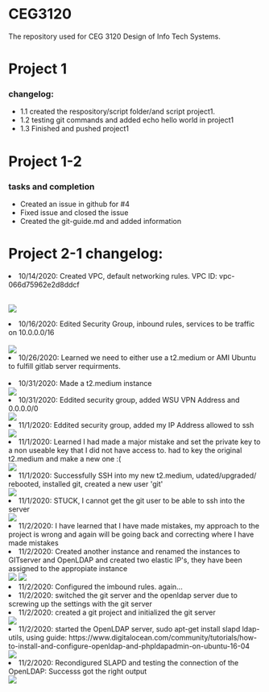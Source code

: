 # CEG3120
The repository used for CEG 3120 Design of Info Tech Systems.
<h1>Project 1</h1>
<h3>changelog:</h3>
<ul>
  <li>1.1 created the respository/script folder/and script project1.</li>
  <li>1.2 testing git commands and added echo hello world in project1</li>
  <li>1.3 Finished and pushed project1</li>
</ul>
<h1>Project 1-2</h1>
<h3>tasks and completion</h3>
<ul>
  <li>Created an issue in github for #4</li>
  <li>Fixed issue and closed the issue</li>
  <li>Created the git-guide.md and added information</li>
</ul>
<h1>Project 2-1 changelog:</h1>
<ui>
  <li>10/14/2020: Created VPC, default networking rules. VPC ID: vpc-066d75962e2d8ddcf</li>
  <br>

  <img src="https://github.com/NicholasChase/CEG3120/blob/master/img/VPC.PNG"><br>
  <li>10/16/2020: Edited Security Group, inbound rules, services to be traffic on 10.0.0.0/16</li><br>
  <img src="https://github.com/NicholasChase/CEG3120/blob/master/img/Security_Group1.PNG">
  <br>
  <li>10/26/2020: Learned we need to either use a t2.medium or AMI Ubuntu to fulfill gitlab server requirments.</li><br>
  <li>10/31/2020: Made a t2.medium instance</li>
  <img src="https://github.com/NicholasChase/CEG3120/blob/master/img/TC2_Creation.PNG"><br>
  <li>10/31/2020: Eddited security group, added WSU VPN Address and 0.0.0.0/0</li>
  <img src="https://github.com/NicholasChase/CEG3120/blob/master/img/Security_Group2.PNG">
  <li>11/1/2020: Eddited security group, added my IP Address allowed to ssh</li>
  <img src="https://github.com/NicholasChase/CEG3120/blob/master/img/Security_Group3.PNG">
  <li>11/1/2020: Learned I had made a major mistake and set the private key to a non useable key that I did not have access to. had to key the original t2.medium and make a new one :(</li>
  <img src="https://github.com/NicholasChase/CEG3120/blob/master/img/Goof.PNG">
  <li>11/1/2020: Successfully SSH into my new t2.medium, udated/upgraded/ rebooted, installed git, created a new user 'git'</li>
   <img src="https://github.com/NicholasChase/CEG3120/blob/master/img/gitUser.PNG">
   <li>11/1/2020: STUCK, I cannot get the git user to be able to ssh into the server</li>
   <img src="https://github.com/NicholasChase/CEG3120/blob/master/img/stuck.PNG">
   <li>11/2/2020: I have learned that I have made mistakes, my approach to the project is wrong and again will be going back and correcting where I have made mistakes</li>
   <li>11/2/2020: Created another instance and renamed the instances to GITserver and OpenLDAP and created two elastic IP's, they have been assigned to the appropiate instance</li>
   <img src="https://github.com/NicholasChase/CEG3120/blob/master/img/instances.PNG">
   <img src="https://github.com/NicholasChase/CEG3120/blob/master/img/ElasticIP.PNG">
   <li>11/2/2020: Configured the imbound rules. again...</li>
   <li>11/2/2020: switched the git server and the openldap server due to screwing up the settings with the git server </li>
   <li>11/2/2020: created a git project and initialized the git server</li>
    <img src="https://github.com/NicholasChase/CEG3120/blob/master/img/initial.PNG">
   <li>11/2/2020: started the OpenLDAP server, sudo apt-get install slapd ldap-utils, using guide: https://www.digitalocean.com/community/tutorials/how-to-install-and-configure-openldap-and-phpldapadmin-on-ubuntu-16-04</li>
    <img src="https://github.com/NicholasChase/CEG3120/blob/master/img/LDAP_install.PNG">
    <li>11/2/2020: Recondigured SLAPD and testing the connection of the OpenLDAP: Successs got the right output</li>
    <img src="https://github.com/NicholasChase/CEG3120/blob/master/img/reconfigSLAPD.PNG">
    
   
   
</ui>
